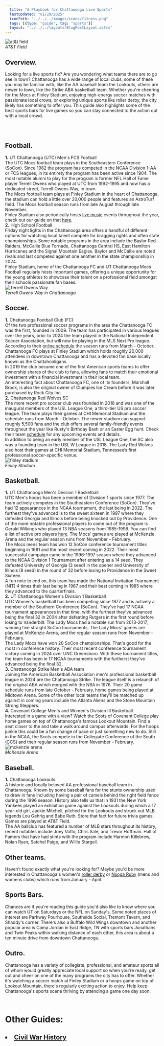 ```yaml
---
  title: "A Playbook for Chattanooga Live Sports"
  lastUpdated: "01/29/2025"
  iconPath: "../../../images/icons/fitness.png"
  tags: [{type: "guide", tag: "sports"}]
  layout: "../../../layouts/BlogPostLayout.astro"
---
```

<style>
  @media (min-width: 768px) {
    .responsive-box {
      width: 28em !important;
      height: 28em !important;
    }
  }
</style>

<div>
  <div class="pb-2 text-2xl">
    <div class="flex flex-col justify-center items-center mb-16 mt-16">
      <img src="/images/chattanooga_guides/sports/at&t_field2.jpg" class="lg:w-6/12 pb-1" alt="at&t field">
      <div class="text-center">
        <em>AT&T Field</em>
      </div>
    </div>
  <section class="text-2xl">
    <div class="pb-3">
      <h2 class="text-5xl">Overview<span class="color-pink ml-1"><b>.</b></span></h2>
    </div>
    <p>
      Looking for a live sports fix? Are you wondering what teams there are to go see in town? Chattanooga has a wide range of local clubs, some of these you may be familiar with, like the AA baseball team the Lookouts, others are newer to town, like the Strike ABA basketball team. Whether you're cheering for the Mocs at Finley Stadium, enjoying high-energy soccer matches with passionate local crows, or exploring unique sports like roller derby, the city likely has something to offer you. This guide also highlights some of the best sports bars for live games so you can stay connected to the action out with a local crowd.
    </p>
    <br><br>
  </section>

  <section class="text-2xl">
    <div class="pb-5">
      <h2 class="text-4xl">Football<span class="color-pink ml-1"><b>.</b></span></h2>
    </div>
    <div class="pb-3">
      <div class="pb-10">
        <div class="text-3xl"><span class="color-pink mr-2"><b>1.</b></span>
          UT Chattanooga (UTC) Men's FCS Football
        </div>
        <div class="pb-10">
          The UTC Mocs football team plays in the Southeastern Conference (SoCon). Since 1982 the program has competed in the NCAA Division 1-AA or FCS leagues, in its entirety the program has been active since 1904. The most notable alumni to play for the program is former NFL Hall of Fame player Terrell Owens who played at UTC from 1992-1995 and now has a dedicated street, Terrell Owens Way, in town. 
        </div>
        <div class="pb-10">
          The Mocs football team plays at Finley Stadium in the heart of Chattanooga, the stadium can hold a little over 20,000 people and features an AstroTurf field. The Mocs football season runs from late August through late November.
        </div>
        <div>
          Finley Stadium also periodically hosts <a href="/chattanooga/guides/live-music" target="_blank">live music</a> events throughout the year, check out our guide on that <a href="/chattanooga/guides/live-music" target="_blank">here</a>.
        </div>
      </div>
      <div class="pb-5">
        <div class="text-3xl"><span class="color-pink mr-2"><b>2.</b></span>
          High School Football
        </div>
        <div class="pb-10">
          Friday night lights in the Chattanooga area offers a handful of different options for watching local talent compete for bragging rights and often state championships. Some notable programs in the area include the Baylor Red Raiders, McCallie Blue Tornado, Chattanooga Central HS, East Hamilton Hurricanes and the Signal Mountain Eagles. Baylor and McCallie are noted rivals and last competed against one another in the state championship in 2024.
        </div>
        <div>
          Finley Stadium, home of the Chattanooga FC and UT Chattanooga Mocs Football regularly hosts important games, offering a unique opportunity for the young athletes to showcase their talent on a professional field amongst their schools passionate fan bases.
        </div>
      </div>
    </div>
  </section>

  <div class="flex flex-col justify-center items-center mb-16 mt-16">
    <img src="/images/chattanooga_guides/sports/terrell_owens_way.jpg" class="lg:w-6/12 pb-1" alt="Terrell Owens Way">
    <div class="text-center">
      <em>Terrell Owens Way in Chattanooga</em>
    </div>
  </div>

  <section class="text-2xl">
    <div class="pb-5">
      <h2 class="text-4xl">Soccer<span class="color-pink ml-1"><b>.</b></span></h2>
    </div>
    <div class="pb-3">
      <div class="pb-10">
        <div class="text-3xl"><span class="color-pink mr-2"><b>1.</b></span>
          Chattanooga Football Club (FC)
        </div>
        <div class="pb-10">
          Of the two professional soccer programs in the area the Chattanooga FC was the first, founded in 2009. The team has participated in various leagues over the years, prior to 2024 the team played in the National Independent Soccer Association, but will now be playing in the MLS Next Pro league. According to their <a href="https://www.mlsnextpro.com/chattanoogafc/" target="_blank">online schedule</a> the season runs from March - October.  Chattanooga FC plays at Finley Stadium which holds roughly 20,000 attendees in downtown Chattanooga and has a devoted fan base locally known as the Chattahooligans. 
        </div>
        <div class="pb-10">
          In 2019 the club became one of the first American sports teams to offer ownership shares of the club to fans, allowing fans to match their emotional investment with a financial investment in their local team.
        </div>
        <div>
          An interesting fact about Chattanooga FC, one of its founders, Marshall Brock, is also the original owner of Clumpies Ice Cream before it was later purchased by Rock City Inc
        </div>
      </div>
      <div class="pb-5">
        <div class="text-3xl"><span class="color-pink mr-2"><b>2.</b></span>
          Chattanooga Red Wolves SC
        </div>
        <div class="pb-5">
          The more recent pro soccer club was founded in 2018 and was one of the inaugural members of the USL League One, a third-tier US pro soccer league. The team plays their games at CHI Memorial Stadium and the schedule runs from March - October. The newer stadium can support roughly 5,500 fans and the club offers several family-friendly events throughout the year like Rusty's Birthday Bash or an Easter Egg hunt. Check their team <a href="https://www.chattanoogaredwolves-sc.com/" target="_blank">schedule</a> for any upcoming events and details.
        </div>
        <div>
          In addition to being an early member of the USL League One, the SC also was a founding team in the USL W League in 2018. The Lady Red Wolves also host their games at CHI Memorial Stadium, Tennessee’s first professional soccer-specific venue.
        </div>
      </div>
    </div>
  </section>

  <div class="flex flex-col justify-center items-center mb-16 mt-16">
    <img src="/images/chattanooga_guides/sports/finley_stadium.jpg" class="lg:w-6/12 pb-1" alt="finley stadium">
    <div class="text-center">
      <em>Finley Stadium</em>
    </div>
  </div>

  <section class="text-2xl">
    <div class="pb-5">
      <h2 class="text-4xl">Basketball<span class="color-pink ml-1"><b>.</b></span></h2>
    </div>
    <div class="pb-3">        
      <div class="pb-10">
        <div class="text-3xl"><span class="color-pink mr-2"><b>1.</b></span>
          UT Chattanooga Men's Division 1 Basketball
        </div>
        <div class="pb-10">
          UTC Men's hoops has been a member of Division 1 sports since 1977. The team actively competes in the Southeastern Conference (SoCon). They've had 12 appearances in the NCAA tournament, the last being in 2022. The furthest they've advanced is to the sweet sixteen in 1997 where they defeated Georgia and Illinois before being knocked out by Providence. One of the more notable professional players to come out of the program is Gerald Wilkings who played 13 NBA seasons from 1985-1998. You can find a list of active pro players <a href="https://gomocs.com/sports/2024/1/31/mocs-in-pro-hoops.aspx" target="_blank">here</a>. The Mocs' games are played at McKenzie Arena and the regular season runs from November - February. 
        </div>
        <div>
          The Mocs mens team has won 12 SoCon conference tournament titles beginning in 1981 and the most recent coming in 2022. Their most successful campaign came in the 1996-1997 season where they advanced to the NCAA Division 1 Tournament after entering as a 14 seed. They defeated University of Georgia (3 seed) in the opener and University of Illinois (8 seed) in the round of 32 before losing to Providence in the Sweet Sixteen.
        </div>
        <div>
          A fun note to end on, this team has made the National Invitation Tournament (NIT) 4 times their last being in 1987 and their best coming in 1985 where they advanced to the quarterfinals.
        </div>
      </div>
      <div class="pb-10">
        <div class="text-3xl"><span class="color-pink mr-2"><b>2.</b></span>
          UT Chattanooga Women's Division 1 Basketball
        </div>
        <div class="pb-10">
          UTC Women's basketball has been competing since 1977 and is actively a member of the Southern Conference (SoCon). They've had 17 NCAA tournament appearances in that time, with the furthest they've advanced being the final 32 in 2004 after defeating Rutgers in the first round before losing to Vanderbilt. The Lady Mocs had a notable run from 2013-2017, winning five straight SoCon tournaments. The Lady Mocs' games are played at McKenzie Arena, and the regular season runs from November - February.
        </div>
        <div>
          The Lady Mocs have won 20 SoCon championships. That's good for the most in conference history. Their most recent conference tournament victory coming in 2024 over UNC Greensboro. With these tournament titles, the team has been in 17 NCAA tournaments with the furtherst they've advanced being the final 32.
        </div>
      </div>
      <div class="pb-10">
        <div class="text-3xl"><span class="color-pink mr-2"><b>3.</b></span>
          Chattanooga Strike Men's ABA team
        </div>
        <div>
          Joining the American Basketball Association men's professional basketball league in 2024 are the Chattanooga Strike. The league itself is a relaunch of the original ABA which merged with the NBA in 1976. Their 20 game schedule runs from late October - February, home games being played at Midtown Arena. Some of the other local teams they'll be matched up against in coming years include the Atlanta Aliens and the Stone Mountain Strong Steppers.
        </div>
      </div>
      <div class="pb-5">
        <div class="text-3xl"><span class="color-pink mr-2"><b>4.</b></span>
          Covenant College Men's and Women's Division III Basketball
        </div>
        <div>
          Interested in a game with a view? Watch the Scots of Covenant College play home games on top of Chattanooga's famous Lookout Mountain. Find a seat closer to the and take a walk around campus afterwards. For the hoops junkie this could be a fun change of pace or just something new to do. Still in the NCAA, the Scots compete in the Collegiate Conference of the South (CCS) and their regular season runs from November - February.
        </div>
      </div>
    </div>
  </section>

  <div class="flex flex-col justify-center items-center mb-16 mt-16">
    <img src="/images/chattanooga_guides/sports/mckenzie_arena.jpg" class="lg:w-6/12 pb-1" alt="mckenzie arena">
    <div class="text-center">
      <em>McKenzie Arena</em>
    </div>
  </div>

  <section class="text-2xl">
    <div class="pb-5">
      <h2 class="text-4xl">Baseball<span class="color-pink ml-1"><b>.</b></span></h2>
    </div>
    <div class="pb-3">
      <div class="pb-5">
        <div class="text-3xl"><span class="color-pink mr-2"><b>1.</b></span>
          Chattanooga Lookouts
        </div>
        <div class="pb-5">
          A historic and locally beloved AA professional baseball team in Chattanooga. Known by some baseball fans for the stunts ownership used to draw in fans including having a pair of camels behind the right field fence during the 1996 season. History also tells us that in 1931 the New York Yankees played an exhibition game against the Lookouts during which a 17 year-old girl, Jackie Mitchell, pitched for the Lookouts and struck out MLB legends Lou Gehrig and Babe Ruth. Store that fact for future trivia games. Games are played at AT&T Field.
        </div>
        <div>
          The AA ballclub has featured a number of MLB stars throughout its history, recent notables include Joey Votto, Chris Sale, and Trevor Hoffman. Hall of Famers that have had stints with the program include Harmon Killebrew, Nolan Ryan, Satchel Paige, and Willie Stargell.
        </div>
      </div>
    </div>
  </section>

  <section class="text-2xl">
    <div class="pb-5">
      <h2 class="text-4xl">Other teams<span class="color-pink ml-1"><b>.</b></span></h2>
    </div>
    <div class="pb-3">
      <div class="pb-5">
       <div>
          Haven't found exactly what you're looking for? Maybe you'd be more interested in Chattanooga's women's <a href="https://chattanoogarollerderby.com/" target="_blank">roller derby</a> or <a href="https://www.noogarugby.com/" target="_blank">Nooga Ruby</a> (mens and womens clubs) which runs from January - April.
        </div>
      </div>
    </div>
  </section>

  <section class="text-2xl">
    <div class="pb-5">
      <h2 class="text-4xl">Sports Bars<span class="color-pink ml-1"><b>.</b></span></h2>
    </div>
    <div class="pb-3">
      <div class="pb-5">
        <div>
          Chances are if you're reading this guide you'd also like to know where you can watch UT on Saturdays or the NFL on Sunday's. Some noted places of interest are Parkway Pourhouse, Southside Social, Tremont Tavern, and Shaddy's corner. There's also a Buffalo Wild Wings downtown and another popular area is Camp Jordan in East Ridge, TN with sports bars Jonathans and Twin Peaks within walking distance of each other, this area is about a ten minute drive from downtown Chattanooga.
        </div>
      </div>
    </div>
  </section>

  <section class="text-2xl">
    <div class="pb-5">
      <h2 class="text-4xl">Outro<span class="color-pink ml-1"><b>.</b></span></h2>
    </div>
    <div class="pb-3">
      <div class="pb-5">
        <div>
          Chattanooga has a variety of collegiate, professional, and amateur sports all of whom would greatly appreciate local support so when you're ready, get out and cheer on one of the many programs the city has to offer. Whether it's watching a soccer match at Finley Stadium or a hoops game on top of Lookout Mountain, there's regularly exciting action to enjoy. Help keep Chattanooga's sports scene thriving by attending a game one day soon.
        </div>
      </div>
    </div>
  </section>

  <h1 style="padding-bottom: 0 !important; padding-top: 1em;">Other Guides:</h1>
  <div>
    <h2 style="padding-bottom: 0 !important;">
      <li><a href="/chattanooga/guides/civil-war-history" target="_blank">Civil War History</a></li> 
    </h2>
  </div>
</div>